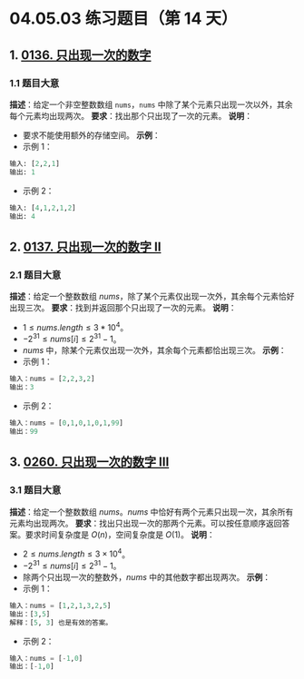 # 04.05.03 练习题目（第 14 天）
## 1. [0136. 只出现一次的数字](https://leetcode.cn/problems/single-number/)
### 1.1 题目大意
**描述**：给定一个非空整数数组 `nums`，`nums` 中除了某个元素只出现一次以外，其余每个元素均出现两次。
**要求**：找出那个只出现了一次的元素。
**说明**：
- 要求不能使用额外的存储空间。
**示例**：
- 示例 1：
```python
输入: [2,2,1]
输出: 1
```
- 示例 2：
```python
输入: [4,1,2,1,2]
输出: 4
```
## 2. [0137. 只出现一次的数字 II](https://leetcode.cn/problems/single-number-ii/)
### 2.1 题目大意
**描述**：给定一个整数数组 $nums$，除了某个元素仅出现一次外，其余每个元素恰好出现三次。
**要求**：找到并返回那个只出现了一次的元素。
**说明**：
- $1 \le nums.length \le 3 * 10^4$。
- $-2^{31} \le nums[i] \le 2^{31} - 1$。
- $nums$ 中，除某个元素仅出现一次外，其余每个元素都恰出现三次。
**示例**：
- 示例 1：
```python
输入：nums = [2,2,3,2]
输出：3
```
- 示例 2：
```python
输入：nums = [0,1,0,1,0,1,99]
输出：99
```
## 3. [0260. 只出现一次的数字 III](https://leetcode.cn/problems/single-number-iii/)
### 3.1 题目大意
**描述**：给定一个整数数组 $nums$。$nums$ 中恰好有两个元素只出现一次，其余所有元素均出现两次。
**要求**：找出只出现一次的那两个元素。可以按任意顺序返回答案。要求时间复杂度是 $O(n)$，空间复杂度是 $O(1)$。
**说明**：
- $2 \le nums.length \le 3 \times 10^4$。
- $-2^{31} \le nums[i] \le 2^{31} - 1$。
- 除两个只出现一次的整数外，$nums$ 中的其他数字都出现两次。
**示例**：
- 示例 1：
```python
输入：nums = [1,2,1,3,2,5]
输出：[3,5]
解释：[5, 3] 也是有效的答案。
```
- 示例 2：
```python
输入：nums = [-1,0]
输出：[-1,0]
```
